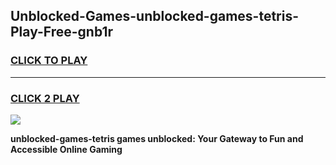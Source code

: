 
## Unblocked-Games-unblocked-games-tetris-Play-Free-gnb1r
<h3>
<a href="https://premium76.site?title=unblocked-games-tetris&ref=18A1">CLICK TO PLAY</a></h3>
<hr>

<h3>
<a href="https://premium76.site?title=unblocked-games-tetris&ref=18A1">CLICK 2 PLAY</a>
  
</h3>

<a href="https://premium76.site?title=unblocked-games-tetris&ref=18A1"><img src="https://clearcache.store/games.png"></a>


**unblocked-games-tetris games unblocked: Your Gateway to Fun and Accessible Online Gaming**
